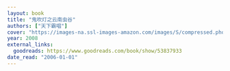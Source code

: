 ```yaml
---
layout: book
title: "鬼吹灯之云南虫谷"
authors: ["天下霸唱"]
cover: "https://images-na.ssl-images-amazon.com/images/S/compressed.photo.goodreads.com/books/1591349575i/53837933.jpg"
year: 2008
external_links:
  goodreads: https://www.goodreads.com/book/show/53837933
date_read: "2006-01-01"
---
```

